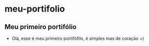 # meu-portifolio

## Meu primeiro portifólio

- Olá, esse é meu primeiro portifófilo, é simples mas de coração =)
